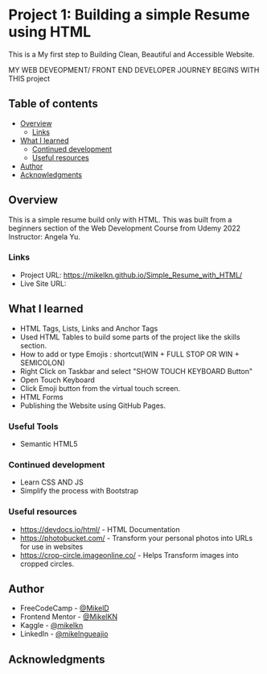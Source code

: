 # Project 1: Building a simple Resume using HTML

This is a My first step to Building Clean, Beautiful and Accessible Website. 

MY WEB DEVEOPMENT/ FRONT END DEVELOPER JOURNEY BEGINS WITH THIS project

## Table of contents

- [Overview](#overview)
  - [Links](#links)
- [What I learned](#what-i-learned)
  - [Continued development](#continued-development)
  - [Useful resources](#useful-resources)
- [Author](#author)
- [Acknowledgments](#acknowledgments)


## Overview
This is a simple resume build only with HTML. This was built from a beginners section of the Web Development Course from Udemy 2022 
Instructor: Angela Yu.

### Links

- Project URL: https://mikelkn.github.io/Simple_Resume_with_HTML/
- Live Site URL: 

## What I learned
- HTML Tags, Lists, Links and Anchor Tags 
- Used HTML Tables to build some parts of the project like the skills section.
-  How to add or type Emojis : shortcut(WIN + FULL STOP OR WIN + SEMICOLON)
  - Right Click on Taskbar and select "SHOW TOUCH KEYBOARD Button"
  - Open Touch Keyboard
  - Click Emoji button from the virtual touch screen.
- HTML Forms
- Publishing the Website using GitHub Pages.


### Useful Tools

- Semantic HTML5


### Continued development

- Learn CSS AND JS
- Simplify the process with Bootstrap


### Useful resources

- https://devdocs.io/html/ - HTML Documentation
- https://photobucket.com/ - Transform your personal photos into URLs for use in websites
- https://crop-circle.imageonline.co/ - Helps Transform images into cropped circles.

## Author

- FreeCodeCamp - [@MikelD](https://www.freecodecamp.org/MikelD)
- Frontend Mentor - [@MikelKN](https://www.frontendmentor.io/profile/MikelKN)
- Kaggle - [@mikelkn](https://www.kaggle.com/mikelkn)
- LinkedIn - [@mikelngueajio](https://www.linkedin.com/in/mikelngueajio/)



## Acknowledgments

